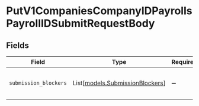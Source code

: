 # PutV1CompaniesCompanyIDPayrollsPayrollIDSubmitRequestBody


## Fields

| Field                                                                 | Type                                                                  | Required                                                              | Description                                                           |
| --------------------------------------------------------------------- | --------------------------------------------------------------------- | --------------------------------------------------------------------- | --------------------------------------------------------------------- |
| `submission_blockers`                                                 | List[[models.SubmissionBlockers](../models/submissionblockers.md)]    | :heavy_minus_sign:                                                    | An array of submission_blockers, each with a selected unblock option. |